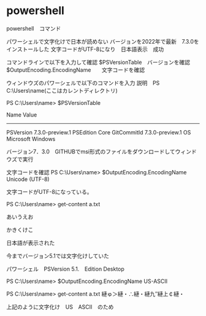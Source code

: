 # powershell
powershell　コマンド

パワーシェルで文字化けで日本が読めない
バージョンを2022年で最新　7.3.0をインストールした
文字コードがUTF-8になり　日本語表示　成功


コマンドラインで以下を入力して確認
$PSVersionTable　バージョンを確認
$OutputEncoding.EncodingName　　文字コードを確認



ウィンドウズのパワーシェルで以下のコマンドを入力
説明　PS C:\Users\name(ここはカレントディレクトリ)

PS C:\Users\name> $PSVersionTable

Name                           Value
----                           -----
PSVersion                      7.3.0-preview.1
PSEdition                      Core
GitCommitId                    7.3.0-preview.1
OS                             Microsoft Windows 

バージョン7．3.0　GITHUBでmsi形式のファイルをダウンロードしてウィンドウズで実行

文字コードを確認
PS C:\Users\name> $OutputEncoding.EncodingName
Unicode (UTF-8)

文字コードがUTF-8になっている。


PS C:\Users\name> get-content a.txt


あいうえお

かきくけこ



日本語が表示された



今までバージョン5.1では文字化けしていた

パワーシェル　PSVersion   5.1.　Edition            Desktop

PS C:\Users\name> $OutputEncoding.EncodingName
US-ASCII

PS C:\Users\name> get-content a.txt
縺ゅ＞縺・∴縺・縺九″縺上￠縺・

上記のように文字化け　US　ASCII　のため
